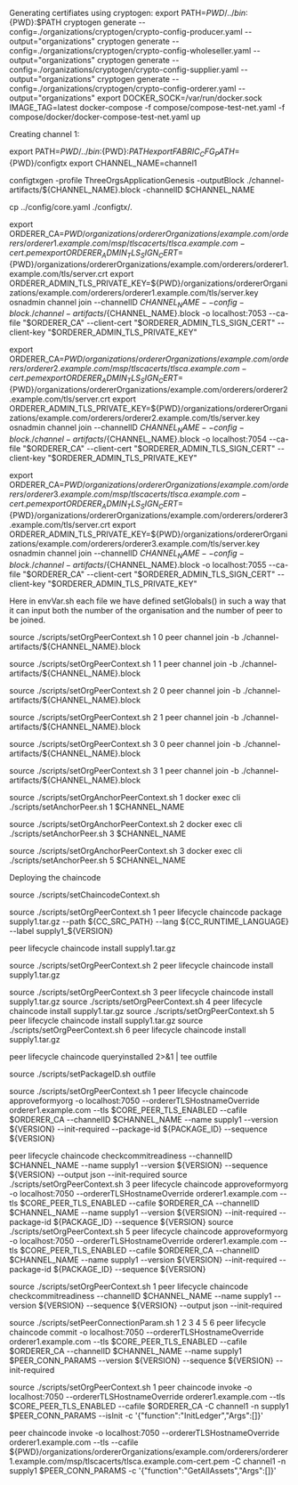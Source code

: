 Generating certifiates using cryptogen: export PATH=${PWD}/../bin:${PWD}:$PATH 
cryptogen generate --config=./organizations/cryptogen/crypto-config-producer.yaml --output="organizations"
cryptogen generate --config=./organizations/cryptogen/crypto-config-wholeseller.yaml --output="organizations" 
cryptogen generate --config=./organizations/cryptogen/crypto-config-supplier.yaml --output="organizations" 
cryptogen generate --config=./organizations/cryptogen/crypto-config-orderer.yaml --output="organizations"
export DOCKER_SOCK=/var/run/docker.sock 
IMAGE_TAG=latest docker-compose -f compose/compose-test-net.yaml -f compose/docker/docker-compose-test-net.yaml up



Creating channel 1: 

export PATH=${PWD}/../bin:${PWD}:$PATH 
export FABRIC_CFG_PATH=${PWD}/configtx 
export CHANNEL_NAME=channel1

configtxgen -profile ThreeOrgsApplicationGenesis -outputBlock ./channel-artifacts/${CHANNEL_NAME}.block -channelID $CHANNEL_NAME 

cp ../config/core.yaml ./configtx/.


export ORDERER_CA=${PWD}/organizations/ordererOrganizations/example.com/orderers/orderer1.example.com/msp/tlscacerts/tlsca.example.com-cert.pem
export ORDERER_ADMIN_TLS_SIGN_CERT=${PWD}/organizations/ordererOrganizations/example.com/orderers/orderer1.example.com/tls/server.crt
export ORDERER_ADMIN_TLS_PRIVATE_KEY=${PWD}/organizations/ordererOrganizations/example.com/orderers/orderer1.example.com/tls/server.key
osnadmin channel join --channelID $CHANNEL_NAME --config-block ./channel-artifacts/${CHANNEL_NAME}.block -o localhost:7053 --ca-file "$ORDERER_CA" --client-cert "$ORDERER_ADMIN_TLS_SIGN_CERT" --client-key "$ORDERER_ADMIN_TLS_PRIVATE_KEY"

export ORDERER_CA=${PWD}/organizations/ordererOrganizations/example.com/orderers/orderer2.example.com/msp/tlscacerts/tlsca.example.com-cert.pem
export ORDERER_ADMIN_TLS_SIGN_CERT=${PWD}/organizations/ordererOrganizations/example.com/orderers/orderer2.example.com/tls/server.crt
export ORDERER_ADMIN_TLS_PRIVATE_KEY=${PWD}/organizations/ordererOrganizations/example.com/orderers/orderer2.example.com/tls/server.key
osnadmin channel join --channelID $CHANNEL_NAME --config-block ./channel-artifacts/${CHANNEL_NAME}.block -o localhost:7054 --ca-file "$ORDERER_CA" --client-cert "$ORDERER_ADMIN_TLS_SIGN_CERT" --client-key "$ORDERER_ADMIN_TLS_PRIVATE_KEY"

export ORDERER_CA=${PWD}/organizations/ordererOrganizations/example.com/orderers/orderer3.example.com/msp/tlscacerts/tlsca.example.com-cert.pem
export ORDERER_ADMIN_TLS_SIGN_CERT=${PWD}/organizations/ordererOrganizations/example.com/orderers/orderer3.example.com/tls/server.crt
export ORDERER_ADMIN_TLS_PRIVATE_KEY=${PWD}/organizations/ordererOrganizations/example.com/orderers/orderer3.example.com/tls/server.key
osnadmin channel join --channelID $CHANNEL_NAME --config-block ./channel-artifacts/${CHANNEL_NAME}.block -o localhost:7055 --ca-file "$ORDERER_CA" --client-cert "$ORDERER_ADMIN_TLS_SIGN_CERT" --client-key "$ORDERER_ADMIN_TLS_PRIVATE_KEY"

Here in envVar.sh each file we have defined setGlobals() in such a way that it can input both the number of the organisation and the number of peer to be joined.

source ./scripts/setOrgPeerContext.sh 1 0
peer channel join -b ./channel-artifacts/${CHANNEL_NAME}.block

source ./scripts/setOrgPeerContext.sh 1 1
peer channel join -b ./channel-artifacts/${CHANNEL_NAME}.block

source ./scripts/setOrgPeerContext.sh 2 0
peer channel join -b ./channel-artifacts/${CHANNEL_NAME}.block

source ./scripts/setOrgPeerContext.sh 2 1
peer channel join -b ./channel-artifacts/${CHANNEL_NAME}.block

source ./scripts/setOrgPeerContext.sh 3 0
peer channel join -b ./channel-artifacts/${CHANNEL_NAME}.block

source ./scripts/setOrgPeerContext.sh 3 1
peer channel join -b ./channel-artifacts/${CHANNEL_NAME}.block



source ./scripts/setOrgAnchorPeerContext.sh 1
docker exec cli ./scripts/setAnchorPeer.sh 1 $CHANNEL_NAME

source ./scripts/setOrgAnchorPeerContext.sh 2
docker exec cli ./scripts/setAnchorPeer.sh 3 $CHANNEL_NAME

source ./scripts/setOrgAnchorPeerContext.sh 3
docker exec cli ./scripts/setAnchorPeer.sh 5 $CHANNEL_NAME



Deploying the chaincode


source ./scripts/setChaincodeContext.sh


source ./scripts/setOrgPeerContext.sh 1
peer lifecycle chaincode package supply1.tar.gz --path ${CC_SRC_PATH} --lang ${CC_RUNTIME_LANGUAGE} --label supply1_${VERSION}

peer lifecycle chaincode install supply1.tar.gz


source ./scripts/setOrgPeerContext.sh 2
peer lifecycle chaincode install supply1.tar.gz

source ./scripts/setOrgPeerContext.sh 3
peer lifecycle chaincode install supply1.tar.gz
source ./scripts/setOrgPeerContext.sh 4
peer lifecycle chaincode install supply1.tar.gz
source ./scripts/setOrgPeerContext.sh 5
peer lifecycle chaincode install supply1.tar.gz
source ./scripts/setOrgPeerContext.sh 6
peer lifecycle chaincode install supply1.tar.gz

peer lifecycle chaincode queryinstalled 2>&1 | tee outfile

source ./scripts/setPackageID.sh outfile

source ./scripts/setOrgPeerContext.sh 1
peer lifecycle chaincode approveformyorg -o localhost:7050 --ordererTLSHostnameOverride orderer1.example.com --tls $CORE_PEER_TLS_ENABLED --cafile $ORDERER_CA --channelID $CHANNEL_NAME --name supply1 --version ${VERSION} --init-required --package-id ${PACKAGE_ID} --sequence ${VERSION}


peer lifecycle chaincode checkcommitreadiness --channelID $CHANNEL_NAME --name supply1 --version ${VERSION} --sequence ${VERSION} --output json --init-required
source ./scripts/setOrgPeerContext.sh 3
peer lifecycle chaincode approveformyorg -o localhost:7050 --ordererTLSHostnameOverride orderer1.example.com --tls $CORE_PEER_TLS_ENABLED --cafile $ORDERER_CA --channelID $CHANNEL_NAME --name supply1 --version ${VERSION} --init-required --package-id ${PACKAGE_ID} --sequence ${VERSION}
source ./scripts/setOrgPeerContext.sh 5
peer lifecycle chaincode approveformyorg -o localhost:7050 --ordererTLSHostnameOverride orderer1.example.com --tls $CORE_PEER_TLS_ENABLED --cafile $ORDERER_CA --channelID $CHANNEL_NAME --name supply1 --version ${VERSION} --init-required --package-id ${PACKAGE_ID} --sequence ${VERSION}


source ./scripts/setOrgPeerContext.sh 1
peer lifecycle chaincode checkcommitreadiness --channelID $CHANNEL_NAME --name supply1 --version ${VERSION} --sequence ${VERSION} --output json --init-required


source ./scripts/setPeerConnectionParam.sh 1 2 3 4 5 6
peer lifecycle chaincode commit -o localhost:7050 --ordererTLSHostnameOverride orderer1.example.com --tls $CORE_PEER_TLS_ENABLED --cafile $ORDERER_CA --channelID $CHANNEL_NAME --name supply1 $PEER_CONN_PARAMS --version ${VERSION} --sequence ${VERSION} --init-required

source ./scripts/setOrgPeerContext.sh 1
peer chaincode invoke -o localhost:7050 --ordererTLSHostnameOverride orderer1.example.com --tls $CORE_PEER_TLS_ENABLED --cafile $ORDERER_CA -C channel1 -n supply1 $PEER_CONN_PARAMS --isInit -c '{"function":"InitLedger","Args":[]}'

peer chaincode invoke -o localhost:7050 --ordererTLSHostnameOverride orderer1.example.com --tls --cafile ${PWD}/organizations/ordererOrganizations/example.com/orderers/orderer1.example.com/msp/tlscacerts/tlsca.example.com-cert.pem -C channel1 -n supply1 $PEER_CONN_PARAMS -c '{"function":"GetAllAssets","Args":[]}'
